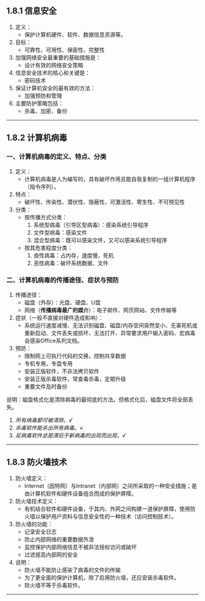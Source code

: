 ## 1.8.1 信息安全
1. 定义：
	- 保护计算机硬件、软件、数据信息资源等。
2. 目标：
	- 可靠性、可用性、保密性、完整性
3. 加强网络安全最重要的基础措施是：
	- 设计有效的网络安全策略
4. 信息安全技术的核心和关键是：
	- 密码技术
5. 保证计算机安全的最有效的方法：
	- 加强预防和管理
6. 主要防护策略包括：
	- 杀毒、加密、备份
---
## 1.8.2 计算机病毒
### 一、计算机病毒的定义、特点、分类
1. 定义：
	- 计算机病毒是人为编写的，具有破坏作用且能自我复制的一组计算机程序（指令序列）。
2. 特点：
	- 破坏性、传染性、潜伏性、隐蔽性、可激活性、寄生性、不可预见性
3. 分类：
	- 按传播方式分类：
		1. 系统型病毒（引导区型病毒）：感染系统引导程序
		2. 文件型病毒：感染文件
		3. 混合型病毒：既可以感染文件，又可以感染系统引导程序
	- 按其危害程度分类：
		1. 良性病毒：占内存，速度慢，死机
		2. 恶性病毒：破坏系统数据、文件
### 二、计算机病毒的传播途径、症状与预防
1. 传播途径：
	- 磁盘（外存）：光盘、硬盘、U盘
	- 网络（**传播病毒最广的媒介**）：电子邮件、网页网站、文件传输等
2. 症状（一般不直接对硬件造成影响）：
	- 系统运行速度减慢、无法识别磁盘、磁盘/内存空间突然变小、无辜死机或重新启动、文件丢失或损坏，无法打开、异常要求用户输入密码、宏病毒会感染Office系列文档。
3. 预防：
	- 限制网上可执行代码的交换，控制共享数据
	- 专机专用，专盘专用
	- 安装正版软件，不非法拷贝软件
	- 安装正版杀毒软件，常查毒杀毒，定期升级
	- 重要文件及时备份


说明：磁盘格式化是清除病毒的最彻底的方法。但格式化后，磁盘文件将全部丢失。
1. *所有病毒都可被清除。√*
2. *杀毒软件能杀出所有病毒。×*
3. *反病毒软件总是滞后于新病毒的出现而出现。√*
---
## 1.8.3 防火墙技术
1. 防火墙定义：
	- Internet（因特网）与Intranet（内部网）之间所采取的一种安全措施；是由计算机软件和硬件设备组合而成的保护屏障。
2. 防火墙技术定义：
	- 有机结合软件和硬件设备，于其内、外网之间构建一道保护屏障，使用防火墙以保护用户资料与信息安全性的一种技术（访问控制技术）。
3. 防火墙的功能：
	- 记录安全日志
	- 防止内部网络的重要数据外泄
	- 监控保护内部网络信息不被非法授权访问或破坏
	- 过滤提高内部网的安全
4. 说明：
	- 防火墙不能防止感染了病毒的文件的传输
	- 为了更全面的保护计算机，除了启用防火墙，还应安装杀毒软件。
	- 防火墙不等于杀毒软件。
---


